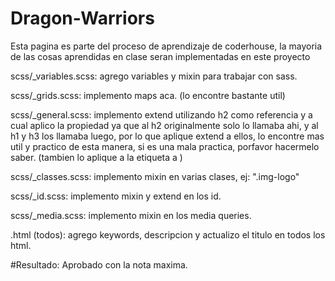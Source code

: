 # Dragon-Warriors
Esta pagina es parte del proceso de aprendizaje de coderhouse, la mayoria de las cosas aprendidas en clase seran implementadas en este proyecto

scss/_variables.scss: agrego variables y mixin para trabajar con sass.

scss/_grids.scss: implemento maps aca. (lo encontre bastante util)

scss/_general.scss: implemento extend utilizando h2 como referencia y a cual aplico la propiedad ya que al h2 originalmente solo lo llamaba ahi, y al h1 y h3 los llamaba luego, por lo que aplique extend a ellos, lo encontre mas util y practico de esta manera, si es una mala practica, porfavor hacermelo saber. (tambien lo aplique a la etiqueta  a  )

scss/_classes.scss: implemento mixin en varias clases, ej: ".img-logo"

scss/_id.scss: implemento mixin y extend en los id.

scss/_media.scss: implemento mixin en los media queries.

.html (todos): agrego keywords, descripcion y actualizo el titulo en todos los html.

#Resultado:
Aprobado con la nota maxima.
